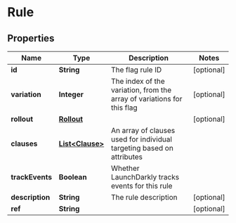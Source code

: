 

# Rule


## Properties

| Name | Type | Description | Notes |
|------------ | ------------- | ------------- | -------------|
|**id** | **String** | The flag rule ID |  [optional] |
|**variation** | **Integer** | The index of the variation, from the array of variations for this flag |  [optional] |
|**rollout** | [**Rollout**](Rollout.md) |  |  [optional] |
|**clauses** | [**List&lt;Clause&gt;**](Clause.md) | An array of clauses used for individual targeting based on attributes |  |
|**trackEvents** | **Boolean** | Whether LaunchDarkly tracks events for this rule |  |
|**description** | **String** | The rule description |  [optional] |
|**ref** | **String** |  |  [optional] |



